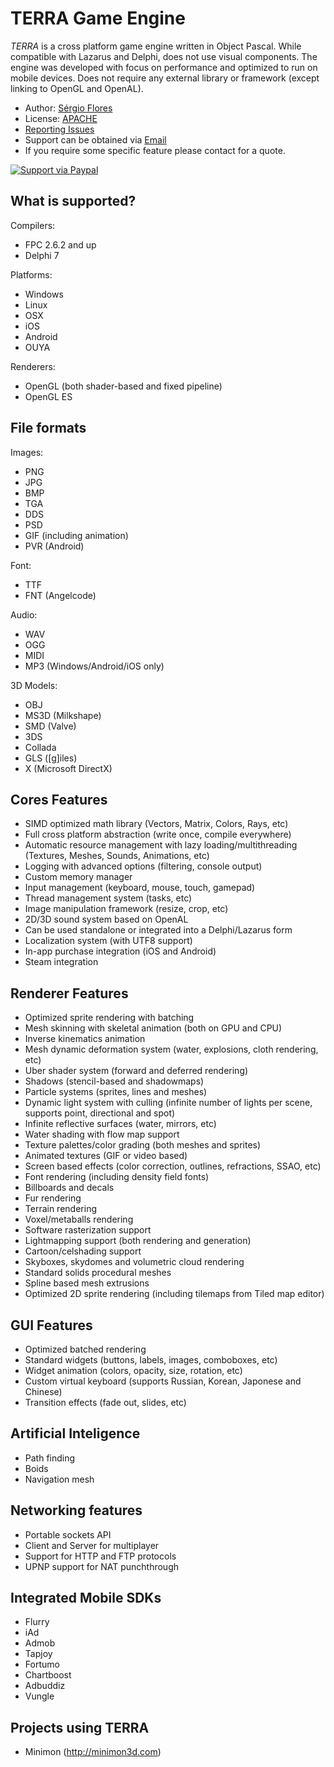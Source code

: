 TERRA Game Engine
============

_TERRA_ is a cross platform game engine written in Object Pascal.
While compatible with Lazarus and Delphi, does not use visual components.
The engine was developed with focus on performance and optimized to run on mobile devices.
Does not require any external library or framework (except linking to OpenGL and OpenAL).

* Author: [Sérgio Flores](https://github.com/relfos)
* License: [APACHE](http://opensource.org/licenses/Apache-2.0)
* [Reporting Issues](https://github.com/relfos/terra_engine/issues)
* Support can be obtained via [Email](mailto:admin@minimon3d.com)
* If you require some specific feature please contact for a quote.

[![Support via Paypal](https://www.paypalobjects.com/en_US/i/btn/btn_donateCC_LG.gif)](https://www.paypal.com/cgi-bin/webscr?cmd=_s-xclick&hosted_button_id=MQ7UQ6V92PZ8L)

What is supported?
----------------

Compilers:
* FPC 2.6.2 and up
* Delphi 7

Platforms:
* Windows
* Linux
* OSX
* iOS
* Android
* OUYA

Renderers:
* OpenGL (both shader-based and fixed pipeline)
* OpenGL ES

File formats
----------------

Images:
* PNG
* JPG
* BMP
* TGA
* DDS
* PSD
* GIF (including animation)
* PVR (Android)

Font:
* TTF
* FNT (Angelcode)

Audio:
* WAV
* OGG
* MIDI 
* MP3 (Windows/Android/iOS only) 

3D Models:
* OBJ
* MS3D (Milkshape)
* SMD (Valve)
* 3DS
* Collada
* GLS ([g]iles)
* X (Microsoft DirectX)

Cores Features
----------------
* SIMD optimized math library (Vectors, Matrix, Colors, Rays, etc)
* Full cross platform abstraction (write once, compile everywhere)
* Automatic resource management with lazy loading/multithreading (Textures, Meshes, Sounds, Animations, etc)
* Logging with advanced options (filtering, console output)
* Custom memory manager
* Input management (keyboard, mouse, touch, gamepad)
* Thread management system (tasks, etc)
* Image manipulation framework (resize, crop, etc)
* 2D/3D sound system based on OpenAL
* Can be used standalone or integrated into a Delphi/Lazarus form
* Localization system (with UTF8 support)
* In-app purchase integration (iOS and Android)
* Steam integration

Renderer Features
----------------
* Optimized sprite rendering with batching
* Mesh skinning with skeletal animation (both on GPU and CPU)
* Inverse kinematics animation
* Mesh dynamic deformation system (water, explosions, cloth rendering, etc)
* Uber shader system (forward and deferred rendering)
* Shadows (stencil-based and shadowmaps)
* Particle systems (sprites, lines and meshes)
* Dynamic light system with culling (infinite number of lights per scene, supports point, directional and spot)
* Infinite reflective surfaces (water, mirrors, etc)
* Water shading with flow map support
* Texture palettes/color grading (both meshes and sprites)
* Animated textures (GIF or video based)
* Screen based effects (color correction, outlines, refractions, SSAO, etc)
* Font rendering (including density field fonts)
* Billboards and decals
* Fur rendering
* Terrain rendering
* Voxel/metaballs rendering
* Software rasterization support
* Lightmapping support (both rendering and generation)
* Cartoon/celshading support
* Skyboxes, skydomes and volumetric cloud rendering
* Standard solids procedural meshes
* Spline based mesh extrusions
* Optimized 2D sprite rendering (including tilemaps from Tiled map editor)

GUI Features
----------------
* Optimized batched rendering
* Standard widgets (buttons, labels, images, comboboxes, etc)
* Widget animation (colors, opacity, size, rotation, etc)
* Custom virtual keyboard (supports Russian, Korean, Japonese and Chinese)
* Transition effects (fade out, slides, etc)

Artificial Inteligence
----------------
* Path finding
* Boids
* Navigation mesh

Networking features
----------------
* Portable sockets API
* Client and Server for multiplayer
* Support for HTTP and FTP protocols 
* UPNP support for NAT punchthrough

Integrated Mobile SDKs 
---------------------
* Flurry
* iAd
* Admob
* Tapjoy
* Fortumo
* Chartboost
* Adbuddiz
* Vungle

Projects using TERRA
---------------------
* Minimon (http://minimon3d.com)
